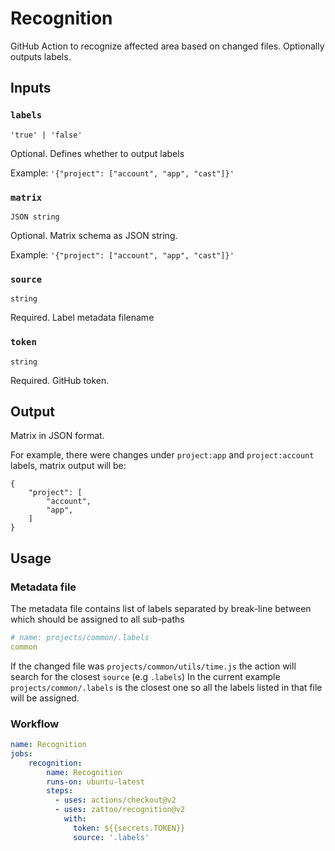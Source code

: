 # Recognition

GitHub Action to recognize affected area based on changed files. Optionally outputs labels.

## Inputs

### `labels`

`'true' | 'false'`

Optional. Defines whether to output labels

Example: `'{"project": ["account", "app", "cast"]}'`

### `matrix`

`JSON string`

Optional. Matrix schema as JSON string.

Example: `'{"project": ["account", "app", "cast"]}'`

### `source`

`string`

Required. Label metadata filename

### `token`

`string`

Required. GitHub token.

## Output

Matrix in JSON format.

For example, there were changes under `project:app` and `project:account` labels, matrix output will be:

```
{
    "project": [
        "account",
        "app",
    ]
}
```

## Usage

### Metadata file

The metadata file contains list of labels separated by break-line between which should be assigned to all sub-paths

```yml
# name: projects/common/.labels
common
```

If the changed file was `projects/common/utils/time.js` the action will search for the closest `source` (e.g `.labels`)
In the current example `projects/common/.labels` is the closest one so all the labels listed in that file will be assigned.

### Workflow

````yaml
name: Recognition
jobs:
    recognition:
        name: Recognition
        runs-on: ubuntu-latest
        steps:
          - uses: actions/checkout@v2
          - uses: zattoo/recognition@v2
            with:
              token: ${{secrets.TOKEN}}
              source: '.labels'
````
